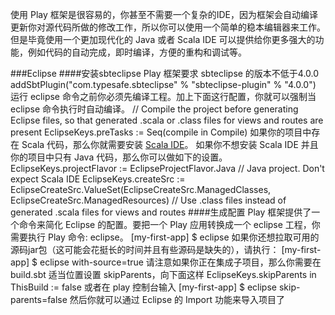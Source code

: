 使用 Play 框架是很容易的，你甚至不需要一个复杂的IDE，因为框架会自动编译更新你对源代码所做的修改工作，所以你可以使用一个简单的稳本编辑器来工作。
但是毕竟使用一个更加现代化的 Java 或者 Scala IDE 可以提供给你更多强大的功能，例如代码的自动完成，即时编译，方便的重构和调试等。

###Eclipse
####安装sbteclipse
Play 框架要求 sbteclipse 的版本不低于4.0.0
	addSbtPlugin("com.typesafe.sbteclipse" % "sbteclipse-plugin" % "4.0.0")
运行 eclipse 命令之前你必须先编译工程。加上下面这行配置，你就可以强制当 eclipse 命令执行时自动编译。
	// Compile the project before generating Eclipse files, so that generated .scala or .class files for views and routes are present
	EclipseKeys.preTasks := Seq(compile in Compile)
如果你的项目中存在 Scala 代码，那么你就需要安装 [Scala IDE](http://scala-ide.org/)。
如果你不想安装 Scala IDE 并且你的项目中只有 Java 代码，那么你可以做如下的设置。
	EclipseKeys.projectFlavor := EclipseProjectFlavor.Java           // Java project. Don't expect Scala IDE
	EclipseKeys.createSrc := EclipseCreateSrc.ValueSet(EclipseCreateSrc.ManagedClasses, EclipseCreateSrc.ManagedResources)  // Use .class files instead of generated .scala files for views and routes 
####生成配置
Play 框架提供了一个命令来简化 Eclipse 的配置。要把一个 Play 应用转换成一个 eclipse 工程，你需要执行 Play 命令: eclipse。
	[my-first-app] $ eclipse
如果你还想拉取可用的源码jar包（这可能会花挺长的时间并且有些源码是缺失的），请执行：
	[my-first-app] $ eclipse with-source=true
请注意如果你正在集成子项目，那么你需要在 build.sbt 适当位置设置 skipParents，向下面这样
	EclipseKeys.skipParents in ThisBuild := false
或者在 play 控制台输入
	[my-first-app] $ eclipse skip-parents=false
然后你就可以通过 Eclipse 的 Import 功能来导入项目了
